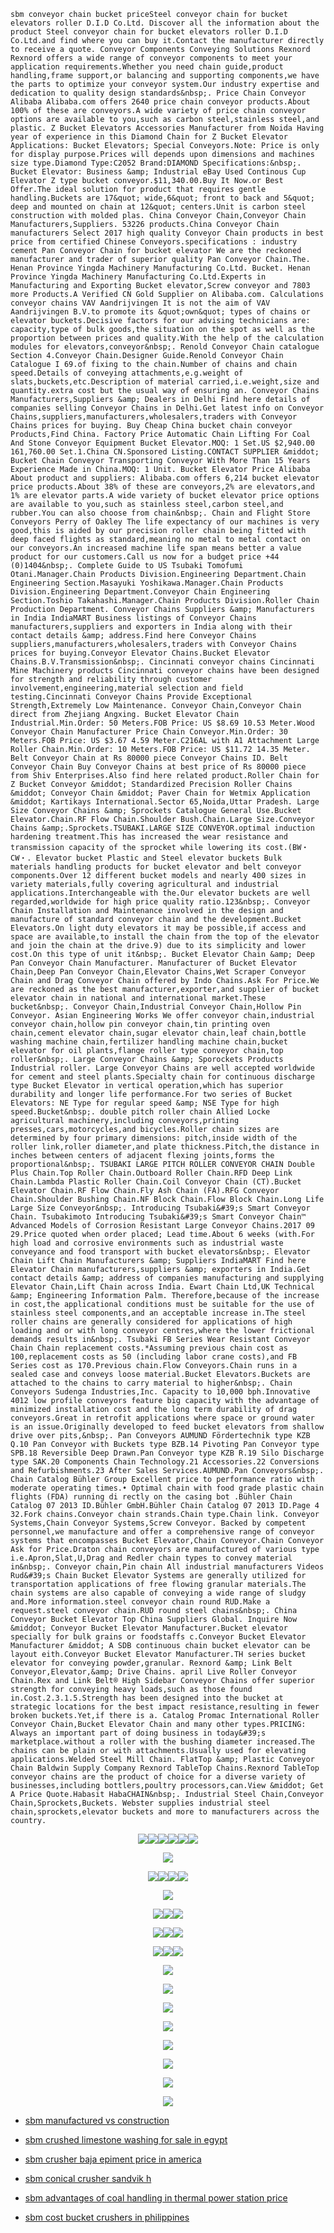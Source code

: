 
```
sbm conveyor chain bucket priceSteel conveyor chain for bucket elevators roller D.I.D Co.Ltd. Discover all the information about the product Steel conveyor chain for bucket elevators roller D.I.D Co.Ltd.and find where you can buy it.Contact the manufacturer directly to receive a quote. Conveyor Components Conveying Solutions Rexnord Rexnord offers a wide range of conveyor components to meet your application requirements.Whether you need chain guide,product handling,frame support,or balancing and supporting components,we have the parts to optimize your conveyor system.Our industry expertise and dedication to quality design standards&nbsp;. Price Chain Conveyor Alibaba Alibaba.com offers 2640 price chain conveyor products.About 100% of these are conveyors.A wide variety of price chain conveyor options are available to you,such as carbon steel,stainless steel,and plastic. Z Bucket Elevators Accessories Manufacturer from Noida Having year of experience in this Diamond Chain for Z Bucket Elevator Applications: Bucket Elevators; Special Conveyors.Note: Price is only for display purpose.Prices will depends upon dimensions and machines size type.Diamond Type:C2052 Brand:DIAMOND Specifications:&nbsp;. Bucket Elevator: Business &amp; Industrial eBay Used Continous Cup Elevator Z type bucket conveyor.$11,340.00.Buy It Now.or Best Offer.The ideal solution for product that requires gentle handling.Buckets are 17&quot; wide,6&quot; front to back and 5&quot; deep and mounted on chain at 12&quot; centers.Unit is carbon steel construction with molded plas. China Conveyor Chain,Conveyor Chain Manufacturers,Suppliers. 53226 products.China Conveyor Chain manufacturers Select 2017 high quality Conveyor Chain products in best price from certified Chinese Conveyors.specifications : industry cement Pan Conveyor Chain for bucket elevator We are the reckoned manufacturer and trader of superior quality Pan Conveyor Chain.The. Henan Province Yingda Machinery Manufacturing Co.Ltd. Bucket. Henan Province Yingda Machinery Manufacturing Co.Ltd.Experts in Manufacturing and Exporting Bucket elevator,Screw conveyor and 7803 more Products.A Verified CN Gold Supplier on Alibaba.com. Calculations conveyor chains VAV Aandrijvingen It is not the aim of VAV Aandrijvingen B.V.to promote its &quot;own&quot; types of chains or elevator buckets.Decisive factors for our advising technicians are: capacity,type of bulk goods,the situation on the spot as well as the proportion between prices and quality.With the help of the calculation modules for elevators,conveyor&nbsp;. Renold Conveyor Chain catalogue Section 4.Conveyor Chain.Designer Guide.Renold Conveyor Chain Catalogue I 69.of fixing to the chain.Number of chains and chain speed.Details of conveying attachments,e.g.weight of slats,buckets,etc.Description of material carried,i.e.weight,size and quantity.extra cost but the usual way of ensuring an. Conveyor Chains Manufacturers,Suppliers &amp; Dealers in Delhi Find here details of companies selling Conveyor Chains in Delhi.Get latest info on Conveyor Chains,suppliers,manufacturers,wholesalers,traders with Conveyor Chains prices for buying. Buy Cheap China bucket chain conveyor Products,Find China. Factory Price Automatic Chain Lifting For Coal And Stone Conveyor Equipment Bucket Elevator.MOQ: 1 Set.US $2,940.00 161,760.00 Set.1.China CN.Sponsored Listing.CONTACT SUPPLIER &middot; Bucket Chain Conveyor Transporting Conveyor With More Than 15 Years Experience Made in China.MOQ: 1 Unit. Bucket Elevator Price Alibaba About product and suppliers: Alibaba.com offers 6,214 bucket elevator price products.About 38% of these are conveyors,2% are elevators,and 1% are elevator parts.A wide variety of bucket elevator price options are available to you,such as stainless steel,carbon steel,and rubber.You can also choose from chain&nbsp;. Chain and Flight Store Conveyors Perry of Oakley The life expectancy of our machines is very good,this is aided by our precision roller chain being fitted with deep faced flights as standard,meaning no metal to metal contact on our conveyors.An increased machine life span means better a value product for our customers.Call us now for a budget price +44 (0)1404&nbsp;. Complete Guide to US Tsubaki Tomofumi Otani.Manager.Chain Products Division.Engineering Department.Chain Engineering Section.Masayuki Yoshikawa.Manager.Chain Products Division.Engineering Department.Conveyor Chain Engineering Section.Toshio Takahashi.Manager.Chain Products Division.Roller Chain Production Department. Conveyor Chains Suppliers &amp; Manufacturers in India IndiaMART Business listings of Conveyor Chains manufacturers,suppliers and exporters in India along with their contact details &amp; address.Find here Conveyor Chains suppliers,manufacturers,wholesalers,traders with Conveyor Chains prices for buying.Conveyor Elevator Chains.Bucket Elevator Chains.B.V.Transmission&nbsp;. Cincinnati conveyor chains Cincinnati Mine Machinery products Cincinnati conveyor chains have been designed for strength and reliability through customer involvement,engineering,material selection and field testing.Cincinnati Conveyor Chains Provide Exceptional Strength,Extremely Low Maintenance. Conveyor Chain,Conveyor Chain direct from Zhejiang Angxing. Bucket Elevator Chain Industrial.Min.Order: 50 Meters.FOB Price: US $8.69 10.53 Meter.Wood Conveyor Chain Manufacturer Price Chain Conveyor.Min.Order: 30 Meters.FOB Price: US $3.67 4.59 Meter.C216AL with A1 Attachment Large Roller Chain.Min.Order: 10 Meters.FOB Price: US $11.72 14.35 Meter. Belt Conveyor Chain at Rs 80000 piece Conveyor Chains ID. Belt Conveyor Chain Buy Conveyor Chains at best price of Rs 80000 piece from Shiv Enterprises.Also find here related product.Roller Chain for Z Bucket Conveyor &middot; Standardized Precision Roller Chains &middot; Conveyor Chain &middot; Paver Chain for Wetmix Application &middot; Kartikays International.Sector 65,Noida,Uttar Pradesh. Large Size Conveyor Chains &amp; Sprockets Catalogue General Use.Bucket Elevator.Chain.RF Flow Chain.Shoulder Bush.Chain.Large Size.Conveyor Chains &amp;.Sprockets.TSUBAKI.LARGE SIZE CONVEYOR.optimal induction hardening treatment.This has increased the wear resistance and transmission capacity of the sprocket while lowering its cost.(BW・CW・. Elevator bucket Plastic and Steel elevator buckets Bulk materials handling products for bucket elevator and belt conveyor components.Over 12 different bucket models and nearly 400 sizes in variety materials,fully covering agricultural and industrial applications.Interchangeable with the.Our elevator buckets are well regarded,worldwide for high price quality ratio.123&nbsp;. Conveyor Chain Installation and Maintenance involved in the design and manufacture of standard conveyor chain and the development.Bucket Elevators.On light duty elevators it may be possible,if access and space are available,to install the chain from the top of the elevator and join the chain at the drive.9) due to its simplicity and lower cost.On this type of unit it&nbsp;. Bucket Elevator Chain &amp; Deep Pan Conveyor Chain Manufacturer. Manufacturer of Bucket Elevator Chain,Deep Pan Conveyor Chain,Elevator Chains,Wet Scraper Conveyor Chain and Drag Conveyor Chain offered by Indo Chains.Ask For Price.We are reckoned as the best manufacturer,exporter,and supplier of bucket elevator chain in national and international market.These bucket&nbsp;. Conveyor Chain,Industrial Conveyor Chain,Hollow Pin Conveyor. Asian Engineering Works We offer conveyor chain,industrial conveyor chain,hollow pin conveyor chain,tin printing oven chain,cement elevator chain,sugar elevator chain,leaf chain,bottle washing machine chain,fertilizer handling machine chain,bucket elevator for oil plants,flange roller type conveyor chain,top roller&nbsp;. Large Conveyor Chains &amp; Sporockets Products Industrial roller. Large Conveyor Chains are well accepted worldwide for cement and steel plants.Specialty chain for continuous discharge type Bucket Elevator in vertical operation,which has superior durability and longer life performance.For two series of Bucket Elevators: NE Type for regular speed &amp; NSE Type for high speed.Bucket&nbsp;. double pitch roller chain Allied Locke agricultural machinery,including conveyors,printing presses,cars,motorcycles,and bicycles.Roller chain sizes are determined by four primary dimensions: pitch,inside width of the roller link,roller diameter,and plate thickness.Pitch,the distance in inches between centers of adjacent flexing joints,forms the proportional&nbsp;. TSUBAKI LARGE PITCH ROLLER CONVEYOR CHAIN Double Plus Chain.Top Roller Chain.Outboard Roller Chain.RFD Deep Link Chain.Lambda Plastic Roller Chain.Coil Conveyor Chain (CT).Bucket Elevator Chain.RF Flow Chain.Fly Ash Chain (FA).RFG Conveyor Chain.Shoulder Bushing Chain.NF Block Chain.Flow Block Chain.Long Life Large Size Conveyor&nbsp;. Introducing Tsubaki&#39;s Smart Conveyor Chain. Tsubakimoto Introducing Tsubaki&#39;s Smart Conveyor Chain™ Advanced Models of Corrosion Resistant Large Conveyor Chains.2017 09 29.Price quoted when order placed; Lead time.About 6 weeks (with.For high load and corrosive environments such as industrial waste conveyance and food transport with bucket elevators&nbsp;. Elevator Chain Lift Chain Manufacturers &amp; Suppliers IndiaMART Find here Elevator Chain manufacturers,suppliers &amp; exporters in India.Get contact details &amp; address of companies manufacturing and supplying Elevator Chain,Lift Chain across India. Ewart Chain Ltd,UK Technical &amp; Engineering Information Palm. Therefore,because of the increase in cost,the applicational conditions must be suitable for the use of stainless steel components,and an acceptable increase in.The steel roller chains are generally considered for applications of high loading and or with long conveyor centres,where the lower frictional demands results in&nbsp;. Tsubaki FB Series Wear Resistant Conveyor Chain Chain replacement costs.*Assuming previous chain cost as 100,replacement costs as 50 (including labor crane costs),and FB Series cost as 170.Previous chain.Flow Conveyors.Chain runs in a sealed case and conveys loose material.Bucket Elevators.Buckets are attached to the chains to carry material to higher&nbsp;. Chain Conveyors Sudenga Industries,Inc. Capacity to 10,000 bph.Innovative 4012 low profile conveyors feature big capacity with the advantage of minimized installation cost and the long term durability of drag conveyors.Great in retrofit applications where space or ground water is an issue.Originally developed to feed bucket elevators from shallow drive over pits,&nbsp;. Pan Conveyors AUMUND Fördertechnik type KZB Q.10 Pan Conveyor with Buckets type BZB.14 Pivoting Pan Conveyor type SPB.18 Reversible Deep Drawn.Pan Conveyor type KZB R.19 Silo Discharge type SAK.20 Components Chain Technology.21 Accessories.22 Conversions and Refurbishments.23 After Sales Services.AUMUND.Pan Conveyors&nbsp;. Chain Catalog Bühler Group Excellent price to performance ratio with moderate operating times.• Optimal chain with food grade plastic chain flights (FDA) running di rectly on the casing bot .Bühler Chain Catalog 07 2013 ID.Bühler GmbH.Bühler Chain Catalog 07 2013 ID.Page 4 32.Fork chains.Conveyor chain strands.Chain type.Chain link. Conveyor Systems,Chain Conveyor Systems,Screw Conveyor. Backed by competent personnel,we manufacture and offer a comprehensive range of conveyor systems that encompasses Bucket Elevator,Chain Conveyor.Chain Conveyor Ask for Price.Draton chain conveyors are manufactured of various type i.e.Apron,Slat,U,Drag and Redler chain types to convey material in&nbsp;. Conveyor chain,Pin chain All industrial manufacturers Videos Rud&#39;s Chain Bucket Elevator Systems are generally utilized for transportation applications of free flowing granular materials.The chain systems are also capable of conveying a wide range of sludgy and.More information.steel conveyor chain round RUD.Make a request.steel conveyor chain.RUD round steel chains&nbsp;. China Conveyor Bucket Elevator Top China Suppliers Global. Inquire Now &middot; Conveyor Bucket Elevator Manufacturer.Bucket elevator specially for bulk grains or foodstaffs c.Conveyor Bucket Elevator Manufacturer &middot; A SDB continuous chain bucket elevator can be layout eith.Conveyor Bucket Elevator Manufacturer.TH series bucket elevator for conveying powder,granular. Rexnord &amp; Link Belt Conveyor,Elevator,&amp; Drive Chains. april Live Roller Conveyor Chain.Rex and Link Belt® High Sidebar Conveyor Chains offer superior strength for conveying heavy loads,such as those found in.Cost.2.3.1.5.Strength has been designed into the bucket at strategic locations for the best impact resistance,resulting in fewer broken buckets.Yet,if there is a. Catalog Promac International Roller Conveyor Chain,Bucket Elevator Chain and many other types.PRICING: Always an important part of doing business in today&#39;s marketplace.without a roller with the bushing diameter increased.The chains can be plain or with attachments.Usually used for elevating applications.Welded Steel Mill Chain. FlatTop &amp; Plastic Conveyor Chain Baldwin Supply Company Rexnord TableTop Chains.Rexnord TableTop conveyor chains are the product of choice for a diverse variety of businesses,including bottlers,poultry processors,can.View &middot; Get A Price Quote.Habasit HabaCHAIN&nbsp;. Industrial Steel Chain,Conveyor Chain,Sprockets,Buckets. Webster supplies industrial steel chain,sprockets,elevator buckets and more to manufacturers across the country. 
```

<div align="center">
  
<a rel="nofollow" href="https://m.shibang-china.com?f=github&k=sbm+conveyor+chain+bucket+price"><img src="https://static.shibang-china.com/en/l.png"></a><img src="https://static.shibang-china.com/en/hw.png"><a rel="nofollow" href="https://m.shibang-china.com/product/?f=github&k=sbm+conveyor+chain+bucket+price"><img src="https://static.shibang-china.com/en/p.png"></a><a rel="nofollow" href="https://m.shibang-china.com/cases/?f=github&k=sbm+conveyor+chain+bucket+price"><img src="https://static.shibang-china.com/en/c.png"></a><a rel="nofollow" href="https://m.shibang-china.com/news/?f=github&k=sbm+conveyor+chain+bucket+price"><img src="https://static.shibang-china.com/en/n.png"></a><a rel="nofollow" href="https://m.shibang-china.com?f=github&k=sbm+conveyor+chain+bucket+price"><img src="https://static.shibang-china.com/en/m.png"></a>

<a rel="nofollow" href="https://m.shibang-china.com/product/?f=github&k=sbm+conveyor+chain+bucket+price"><img src="https://static.shibang-china.com/en/b.jpg"></a>
  
<a rel="nofollow" href="https://m.shibang-china.com/solution-aggregate.html?f=github&k=sbm+conveyor+chain+bucket+price"><img src="https://static.shibang-china.com/en/a.jpg"></a><a rel="nofollow" href="https://m.shibang-china.com/solution-mine.html?f=github&k=sbm+conveyor+chain+bucket+price"><img src="https://static.shibang-china.com/en/m.jpg"></a><a rel="nofollow" href="https://m.shibang-china.com/solution-mill.html?f=github&k=sbm+conveyor+chain+bucket+price"><img src="https://static.shibang-china.com/en/g.jpg"></a><a rel="nofollow" href="https://m.shibang-china.com/solution-epc.html?f=github&k=sbm+conveyor+chain+bucket+price"><img src="https://static.shibang-china.com/en/e.jpg"></a>

<a rel="nofollow" href="https://m.shibang-china.com/product/?f=github&k=sbm+conveyor+chain+bucket+price"><img src="https://static.shibang-china.com/en/a-p.png"></a>

<a rel="nofollow" href="https://m.shibang-china.com/product/crusher/c6x.html?f=github&k=sbm+conveyor+chain+bucket+price"><img src="https://static.shibang-china.com/en/j.jpg"></a><a rel="nofollow" href="https://m.shibang-china.com/product/crusher/ci5x.html?f=github&k=sbm+conveyor+chain+bucket+price"><img src="https://static.shibang-china.com/en/i.jpg"></a><a rel="nofollow" href="https://m.shibang-china.com/product/crusher/hst.html?f=github&k=sbm+conveyor+chain+bucket+price"><img src="https://static.shibang-china.com/en/c.jpg"></a>

<a rel="nofollow" href="https://m.shibang-china.com/product/mill/mtw.html?f=github&k=sbm+conveyor+chain+bucket+price"><img src="https://static.shibang-china.com/en/mtw.jpg"></a><a rel="nofollow" href="https://m.shibang-china.com/product/mill/scm.html?f=github&k=sbm+conveyor+chain+bucket+price"><img src="https://static.shibang-china.com/en/scm.jpg"></a><a rel="nofollow" href="https://m.shibang-china.com/product/mill/lm.html?f=github&k=sbm+conveyor+chain+bucket+price"><img src="https://static.shibang-china.com/en/lm.jpg"></a>

<a rel="nofollow" href="https://m.shibang-china.com/product/sand/vsi6x.html?f=github&k=sbm+conveyor+chain+bucket+price"><img src="https://static.shibang-china.com/en/6x.jpg"></a><a rel="nofollow" href="https://m.shibang-china.com/product/sand/vu.html?f=github&k=sbm+conveyor+chain+bucket+price"><img src="https://static.shibang-china.com/en/vu.jpg"></a><a rel="nofollow" href="https://m.shibang-china.com/product/mobile/klun.html?f=github&k=sbm+conveyor+chain+bucket+price"><img src="https://static.shibang-china.com/en/k.jpg"></a>

<a rel="nofollow" href="https://m.shibang-china.com/cases/?f=github&k=sbm+conveyor+chain+bucket+price"><img src="https://static.shibang-china.com/en/case.png"></a>

<a rel="nofollow" href="https://m.shibang-china.com/cases/aggregate/202.html?f=github&k=sbm+conveyor+chain+bucket+price"><img src="https://static.shibang-china.com/en/c-1.jpg"></a>

<a rel="nofollow" href="https://m.shibang-china.com/cases/aggregate/203.html?f=github&k=sbm+conveyor+chain+bucket+price"><img src="https://static.shibang-china.com/en/c-2.jpg"></a>

<a rel="nofollow" href="https://m.shibang-china.com/cases/mill/123.html?f=github&k=sbm+conveyor+chain+bucket+price"><img src="https://static.shibang-china.com/en/c-3.jpg"></a>

<a rel="nofollow" href="https://m.shibang-china.com/contact_us.html?f=github&k=sbm+conveyor+chain+bucket+price"><img src="https://static.shibang-china.com/en/contact.png"></a>

<a rel="nofollow" href="https://swt.shibang-china.com/?f=github&k=sbm+conveyor+chain+bucket+price"><img src="https://static.shibang-china.com/en/chat.png"></a>

<a rel="nofollow" href="https://whatsapp.shibangsoft.com/WhatsApp.php?f=github&k=sbm+conveyor+chain+bucket+price"><img src="https://static.shibang-china.com/en/whatsapp.png"></a>

<a rel="nofollow" href="https://m.shibang-china.com/?f=github&k=sbm+conveyor+chain+bucket+price"><img src="https://static.shibang-china.com/en/website.png"></a>

</div>


* [sbm manufactured vs construction](sbm%20manufactured%20vs%20construction.md)

* [sbm crushed limestone washing for sale in egypt](sbm%20crushed%20limestone%20washing%20for%20sale%20in%20egypt.md)

* [sbm crusher baja epiment price in america](sbm%20crusher%20baja%20epiment%20price%20in%20america.md)

* [sbm conical crusher sandvik h](sbm%20conical%20crusher%20sandvik%20h.md)

* [sbm advantages of coal handling in thermal power station price](sbm%20advantages%20of%20coal%20handling%20in%20thermal%20power%20station%20price.md)

* [sbm cost bucket crushers in philippines](sbm%20cost%20bucket%20crushers%20in%20philippines.md)